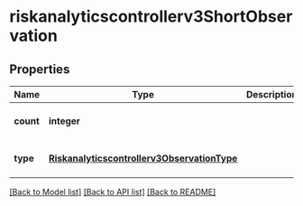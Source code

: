 # riskanalyticscontrollerv3ShortObservation

## Properties
Name | Type | Description | Notes
------------ | ------------- | ------------- | -------------
**count** | **integer** |  | [optional] [default to null]
**type** | [**Riskanalyticscontrollerv3ObservationType**](Riskanalyticscontrollerv3ObservationType.md) |  | [optional] [default to null]

[[Back to Model list]](../README.md#documentation-for-models) [[Back to API list]](../README.md#documentation-for-api-endpoints) [[Back to README]](../README.md)


